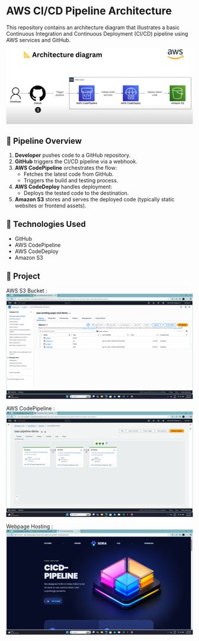 # AWS CI/CD Pipeline Architecture

This repository contains an architecture diagram that illustrates a basic Continuous Integration and Continuous Deployment (CI/CD) pipeline using AWS services and GitHub.

![Architecture Diagram](src/assets/diagram.png)

## 🔧 Pipeline Overview

1. **Developer** pushes code to a GitHub repository.
2. **GitHub** triggers the CI/CD pipeline via a webhook.
3. **AWS CodePipeline** orchestrates the flow:
   - Fetches the latest code from GitHub.
   - Triggers the build and testing process.
4. **AWS CodeDeploy** handles deployment:
   - Deploys the tested code to the destination.
5. **Amazon S3** stores and serves the deployed code (typically static websites or frontend assets).

## 🧰 Technologies Used

- GitHub
- AWS CodePipeline
- AWS CodeDeploy
- Amazon S3

## 📁 Project

AWS S3 Bucket : 
![bucket](src/assets/s3bucket.png)

AWS CodePipeline :
![pipeline](src/assets/pipeline.png)

Webpage Hosting :
![webpage](src/assets/webpage.png)
